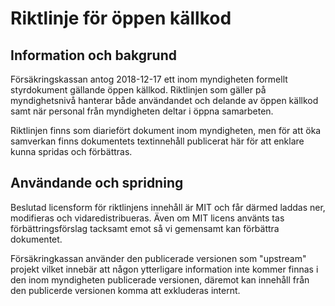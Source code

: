 # Riktlinje för öppen källkod
## Information och bakgrund
Försäkringskassan antog 2018-12-17 ett inom myndigheten formellt styrdokument gällande öppen källkod. Riktlinjen som gäller på myndighetsnivå hanterar både användandet och delande av öppen källkod samt när personal från myndigheten deltar i öppna samarbeten.

Riktlinjen finns som diariefört dokument inom myndigheten, men för att öka samverkan finns dokumentets textinnehåll publicerat här för att enklare kunna spridas och förbättras.

## Användande och spridning
Beslutad licensform för riktlinjens innehåll är MIT och får därmed laddas ner, modifieras och vidaredistribueras.
Även om MIT licens använts tas förbättringsförslag tacksamt emot så vi gemensamt kan förbättra dokumentet.

Försäkringkassan använder den publicerade versionen som "upstream" projekt vilket innebär att någon ytterligare information inte kommer finnas i den inom myndigheten publicerade versionen, däremot kan innehåll från den publicerde versionen komma att exkluderas internt.


